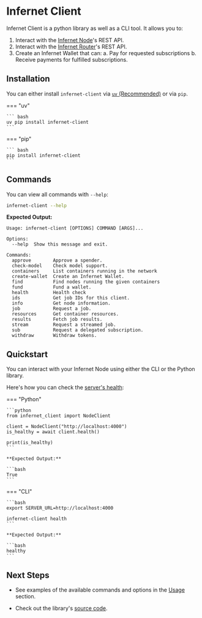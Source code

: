 # Infernet Client

Infernet Client is a python library as well as a CLI tool. It allows you to:

1. Interact with the [Infernet Node](https://github.com/ritual-net/infernet-node)'s REST API.
2. Interact with the [Infernet Router](https://github.com/ritual-net/infernet-router)'s REST API.
3. Create an Infernet Wallet that can:
   a. Pay for requested subscriptions
   b. Receive payments for fulfilled subscriptions.

## Installation

You can either install `infernet-client` via [`uv` (Recommended)](https://astral.sh/blog/uv) or via `pip`.

=== "uv"

    ``` bash
    uv pip install infernet-client
    ```

=== "pip"

    ``` bash
    pip install infernet-client
    ```

## Commands

You can view all commands with `--help`:

```bash
infernet-client --help
```

**Expected Output:**

```
Usage: infernet-client [OPTIONS] COMMAND [ARGS]...

Options:
  --help  Show this message and exit.

Commands:
  approve        Approve a spender.
  check-model    Check model support.
  containers     List containers running in the network
  create-wallet  Create an Infernet Wallet.
  find           Find nodes running the given containers
  fund           Fund a wallet.
  health         Health check
  ids            Get job IDs for this client.
  info           Get node information.
  job            Request a job.
  resources      Get container resources.
  results        Fetch job results.
  stream         Request a streamed job.
  sub            Request a delegated subscription.
  withdraw       Withdraw tokens.
```

## Quickstart

You can interact with your Infernet Node using either the CLI or the Python library.

Here's how you can check the [server's health](https://docs.ritual.net/infernet/node/api#healthinfo):

=== "Python"

    ```python
    from infernet_client import NodeClient

    client = NodeClient("http://localhost:4000")
    is_healthy = await client.health()

    print(is_healthy)
    ```

    **Expected Output:**

    ```bash
    True
    ```

=== "CLI"

    ```bash
    export SERVER_URL=http://localhost:4000

    infernet-client health
    ```

    **Expected Output:**

    ```bash
    healthy
    ```

## Next Steps

- See examples of the available commands and options in the [Usage](usage.md) section.

- Check out the library's [source code](https://github.com/ritual-net/infernet-monorepo-internal/tree/main/libraries/infernet_client).

